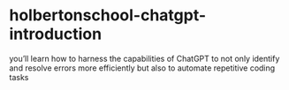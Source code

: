 # holbertonschool-chatgpt-introduction
you’ll learn how to harness the capabilities of ChatGPT to not only identify and resolve errors more efficiently but also to automate repetitive coding tasks
